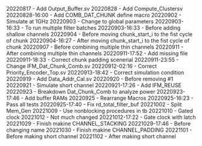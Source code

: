 20220817 - Add Output_Buffer.sv
20220828 - Add Compute_Clustersv
20220828-16:00 - Add COMB_DAT_CHUNK define macro
20220902 - Simulate at 1GHz
20220903 - Change to global parameters
20220903-16:33 - To run multiple filter batches
20220903-16:33 - Before adding shallow channels
20220904 - Before moving chunk_start_i to the fist cycle of chunk
20220904-16:27 - After moving chunk_start_i to the fist cycle of chunk
20220907 - Before combining multiple thin channels
20220911 - After combining multiple thin channels
20220911-17:52 - Add missing file
20220911-18:33 - Correct chunk padding scenerial
20220911-23:55 - Change IFM_Dat_Chunk_Comb.sv
20220912-02:16 - Correct Priority_Encoder_Top.sv
20220913-18:42 - Correct simulation condition
20220919 - Add Data_Addr_Cal.sv
20220920 - Before removing #1
20220921 - Simulate short channel
20220921-17:26 - Add IFM_REUSE
20220923 - Breakdown Dat_Chunk_Comb to analyze power
20220923-17:46 - Add buffer RAMs
20220925 - Rearrange Macros
20220925-16:23 - Pass all tests
20220925-17:40 - Fix rd_total_filter_buf
20221002 - Split Mem_Gen
20221009 - Use nonblocking procedures in tb
20221010 - Gated clock
20221012 - Not much changed
20221012-17:22 - Gate clock with latch
20221029 - Finish makine CHANNEL_STACKING
20221029-17:46 - Before changing name
20221030 - Finish makine CHANNEL_PADDING
20221101 - Before making short channel
20221102 - After making short channel